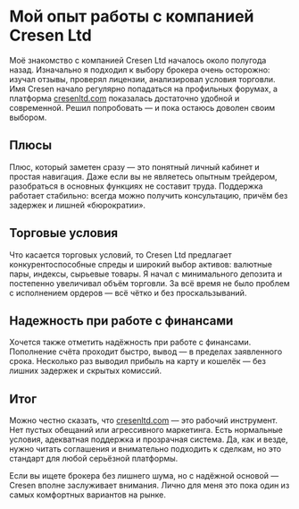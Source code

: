 # Мой опыт работы с компанией Cresen Ltd

Моё знакомство с компанией Cresen Ltd началось около полугода назад. Изначально я подходил к выбору брокера очень осторожно: изучал отзывы, проверял лицензии, анализировал условия торговли. Имя Cresen начало регулярно попадаться на профильных форумах, а платформа [cresenltd.com](https://cresenltd.com) показалась достаточно удобной и современной. Решил попробовать — и пока остаюсь доволен своим выбором.

## Плюсы

Плюс, который заметен сразу — это понятный личный кабинет и простая навигация. Даже если вы не являетесь опытным трейдером, разобраться в основных функциях не составит труда. Поддержка работает стабильно: всегда можно получить консультацию, причём без задержек и лишней «бюрократии».

## Торговые условия

Что касается торговых условий, то Cresen Ltd предлагает конкурентоспособные спреды и широкий выбор активов: валютные пары, индексы, сырьевые товары. Я начал с минимального депозита и постепенно увеличивал объём торговли. За всё время не было проблем с исполнением ордеров — всё чётко и без проскальзываний.

## Надежность при работе с финансами

Хочется также отметить надёжность при работе с финансами. Пополнение счёта проходит быстро, вывод — в пределах заявленного срока. Несколько раз выводил прибыль на карту и кошелёк — без лишних задержек и скрытых комиссий.

## Итог

Можно честно сказать, что [cresenltd.com](https://cresenltd.com) — это рабочий инструмент. Нет пустых обещаний или агрессивного маркетинга. Есть нормальные условия, адекватная поддержка и прозрачная система. Да, как и везде, нужно читать соглашения и внимательно подходить к сделкам, но это стандарт для любой серьёзной платформы.

Если вы ищете брокера без лишнего шума, но с надёжной основой — Cresen вполне заслуживает внимания. Лично для меня это пока один из самых комфортных вариантов на рынке.
